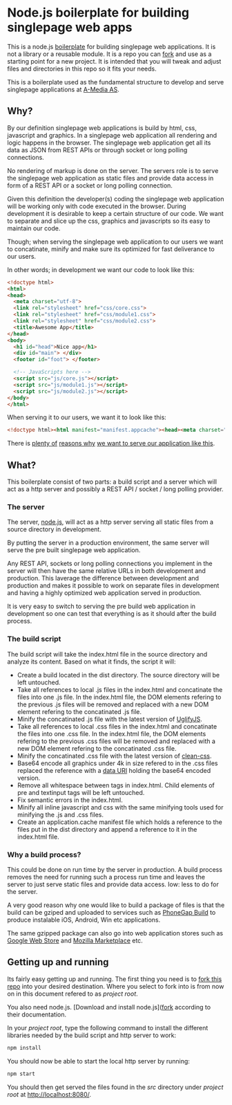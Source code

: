 # Node.js boilerplate for building singlepage web apps

This is a node.js [boilerplate](http://en.wikipedia.org/wiki/Boilerplate_code) for building singlepage web applications. It is not a library or a reusable module. It is a repo you can [fork](https://help.github.com/articles/fork-a-repo) and use as a starting point for a new project. It is intended that you will tweak and adjust files and directories in this repo so it fits your needs.

This is a boilerplate used as the fundamental structure to develop and serve singlepage applications at [A-Media AS](http://amedia.no/?page_id=16).


## Why?

By our definition singlepage web applications is build by html, css, javascript and graphics. In a singlepage web application all rendering and logic happens in the browser. The singlepage web application get all its data as JSON from REST APIs or through socket or long polling connections.

No rendering of markup is done on the server. The servers role is to serve the singlepage web application as static files and provide data access in form of a REST API or a socket or long polling connection.

Given this definition the developer(s) coding the singlepage web application will be working only with code executed in the browser. During development it is desirable to keep a certain structure of our code. We want to separate and slice up the css, graphics and javascripts so its easy to maintain our code.

Though; when serving the singlepage web application to our users we want to concatinate, minify and make sure its optimized for fast deliverance to our users.

In other words; in development we want our code to look like this:

```html
<!doctype html>
<html>
<head>
  <meta charset="utf-8">
  <link rel="stylesheet" href="css/core.css">
  <link rel="stylesheet" href="css/module1.css">
  <link rel="stylesheet" href="css/module2.css">
  <title>Awesome App</title>
</head>
<body>
  <h1 id="head">Nice app</h1>
  <div id="main"> </div>
  <footer id="foot"> </footer>

  <!-- JavaScripts here -->
  <script src="js/core.js"></script>
  <script src="js/module1.js"></script>
  <script src="js/module2.js"></script>
</body>
</html>
```

When serving it to our users, we want it to look like this:

```html
<!doctype html><html manifest="manifest.appcache"><head><meta charset="utf-8"><title>Awesome App</title><link href="css/app.min.css" rel="stylesheet"></head><body><h1 id="head">Nice app</h1><div id="main"></div><footer id="foot"></footer><script src="js/app.min.js"></script></body></html>
```

There is [plenty of](http://developer.yahoo.com/performance/rules.html) [reasons why](https://developers.google.com/speed/docs/best-practices/rules_intro) [we want to serve our application like this](http://calendar.perfplanet.com/).


## What?

This boilerplate consist of two parts: a build script and a server which will act as a http server and possibly a REST API / socket / long polling provider.

### The server

The server, [node.js](http://nodejs.org/), will act as a http server serving all static files from a source directory in development.

By putting the server in a production environment, the same server will serve the pre built singlepage web application.

Any REST API, sockets or long polling connections you implement in the server will then have the same relative URLs in both development and production. This laverage the difference between development and production and makes it possible to work on separate files in development and having a highly optimized web application served in production.

It is very easy to switch to serving the pre build web application in development so one can test that everything is as it should after the build process.

### The build script

The build script will take the index.html file in the source directory and analyze its content. Based on what it finds, the script it will:

 - Create a build located in the dist directory. The source directory will be left untouched.
 - Take all references to local .js files in the index.html and concatinate the files into one .js file. In the index.html file, the DOM elements refering to the previous .js files will be removed and replaced with a new DOM element refering to the concatinated .js file.
 - Minify the concatinated .js file with the latest version of [UglifyJS](https://github.com/mishoo/UglifyJS2).
 - Take all references to local .css files in the index.html and concatinate the files into one .css file. In the index.html file, the DOM elements refering to the previous .css files will be removed and replaced with a new DOM element refering to the concatinated .css file.
 - Minify the concatinated .css file with the latest version of [clean-css](https://github.com/GoalSmashers/clean-css).
 - Base64 encode all graphics under 4k in size refered to in the .css files replaced the reference with a [data URI](http://en.wikipedia.org/wiki/Data_URI_scheme) holding the base64 encoded version.
 - Remove all whitespace between tags in index.html. Child elements of pre and textinput tags will be left untouched.
 - Fix semantic errors in the index.html.
 - Minify all inline javascript and css with the same minifying tools used for minifying the .js and .css files.
 - Create an application.cache manifest file which holds a reference to the files put in the dist directory and append a reference to it in the index.html file.

### Why a build process?

This could be done on run time by the server in production. A build process removes the need for running such a process run time and leaves the server to just serve static files and provide data access. Iow: less to do for the server.

A very good reason why one would like to build a package of files is that the build can be gziped and uploaded to services such as [PhoneGap Build](https://build.phonegap.com/) to produce instalable iOS, Android, Win etc applications.

The same gzipped package can also go into web application stores such as [Google Web Store](https://chrome.google.com/webstore/) and [Mozilla Marketplace](http://www.mozilla.org/en-US/apps/) etc.


## Getting up and running

Its fairly easy getting up and running. The first thing you need is to [fork this repo](https://help.github.com/articles/fork-a-repo) into your desired destination. Where you select to fork into is from now on in this document refered to as _project root_.

You also need node.js. [Download and install node.js]([fork](https://help.github.com/articles/fork-a-repo) according to their documentation.

In your _project root_, type the following command to install the different libraries needed by the build script and http server to work:

```bash
npm install
```

You should now be able to start the local http server by running:

```bash
npm start
```

You should then get served the files found in the _src_ directory under _project root_ at [http://localhost:8080/](http://localhost:8080/).